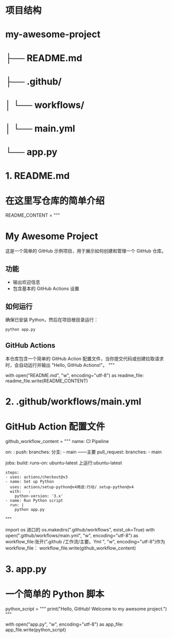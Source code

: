 # 项目结构
# my-awesome-project
# ├── README.md
# ├── .github/
# │   └── workflows/
# │       └── main.yml
# └── app.py

# 1. README.md
# 在这里写仓库的简单介绍
README_CONTENT = """
# My Awesome Project

这是一个简单的 GitHub 示例项目，用于展示如何创建和管理一个 GitHub 仓库。

## 功能
- 输出欢迎信息
- 包含基本的 GitHub Actions 设置

## 如何运行

确保已安装 Python，然后在项目根目录运行：

```bash
python app.py
```

## GitHub Actions

本仓库包含一个简单的 GitHub Action 配置文件，当你提交代码或创建拉取请求时，会自动运行并输出 "Hello, GitHub Actions!"。
"""

with open("README.md", "w", encoding="utf-8") as readme_file:
    readme_file.write(README_CONTENT)


# 2. .github/workflows/main.yml
# GitHub Action 配置文件
github_workflow_content = """
name: CI Pipeline

on:   :
  push:
    branches:   分支:
      - main   ——主要
  pull_request:
    branches:
      - main

jobs:
  build:
    runs-on: ubuntu-latest   上运行:ubuntu-latest

    steps:
    - uses: actions/checkout@v3
    - name: Set up Python
      uses: actions/setup-python@v4用途:行动/ setup-python@v4
      with:   :
        python-version: '3.x'
    - name: Run Python script
      run: |
        python app.py
"""

import os   进口的
os.makedirs(".github/workflows", exist_ok=True)
with open(".github/workflows/main.yml", "w", encoding="utf-8") as workflow_file:张开(“.github /工作流/主要。Yml ", "w", encoding="utf-8")作为workflow_file：
    workflow_file.write(github_workflow_content)


# 3. app.py
# 一个简单的 Python 脚本
python_script = """
print("Hello, GitHub! Welcome to my awesome project.")
"""

with open("app.py", "w", encoding="utf-8") as app_file:
    app_file.write(python_script)
